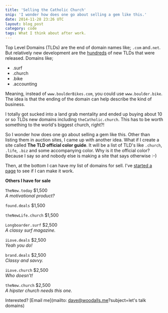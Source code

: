 ```yaml
---
title: 'Selling the Catholic Church'
snip: 'I wonder how does one go about selling a gem like this.'
date: 2014-11-28 23:26 UTC
layout: blog_post
category: code
tags: What I think about after work.
---
```


Top Level Domains (TLDs) are the end of domain names like; `.com` and`.net`. But relatively new development are the [hundreds](http://en.wikipedia.org/wiki/List_of_Internet_top-level_domains#ICANN-era_generic_top-level_domains) of new TLDs that were released. Domains like;

- .surf
- .church
- .bike
- .accounting

Meaning, instead of `www.boulderBikes.com`, you could use `www.boulder.bike`. The idea is that the ending of the domain can help describe the kind of business.

I totally got sucked into a land grab mentality and ended up buying about 10 or so TLDs new domains including `theCatholic.church`. This has to be worth something to the world's biggest church, right?! 

So I wonder how does one go about selling a gem like this. Other than listing them in auction sites, I came up with another idea. What if I create a site called **The TLD official color guide**. It will be a list of TLD's like `.church`, `.life`, `.biz` and some accompanying color. Why is it the official color? Because I say so and nobody else is making a site that says otherwise :-)

Then, at the bottom I can have my list of domains for sell.
I've [started a page](/tld-color-and-emoji-guide) to see if I can make it work.

**Others I have for sale**

`TheNew.today` $1,500 <br> _A motivational product?_

`found.deals` $1,500 <br> 

`theNewLife.church` $1,500 <br>

`Longboarder.surf` $2,500 <br> _A classy surf magazine._

`iLove.deals` $2,500 <br> 
_Yeah you do!_

`brand.deals` $2,500 <br>
_Classy and savvy._

`iLove.church` $2,500 <br> _Who doesn't!_

`theNew.church` $2,500 <br> _A hipster church needs this one._

Interested? [Email me](mailto: dave@woodalls.me?subject=let's talk domains)
